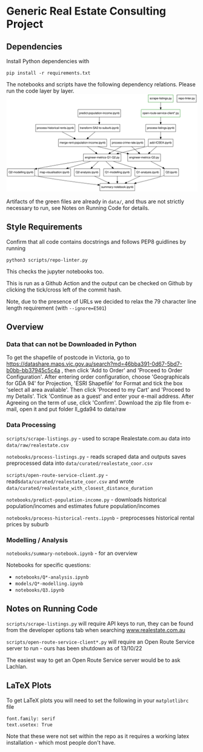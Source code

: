 # Generic Real Estate Consulting Project

## Dependencies

Install Python dependencies with

```
pip install -r requirements.txt
```

The notebooks and scripts have the following dependency relations. Please run the code layer by layer.
![Dependency Graph](dependency-graph.svg)

Artifacts of the green files are already in `data/`, and thus are not strictly necessary to run, see Notes on Running Code for details.

## Style Requirements

Confirm that all code contains docstrings and follows PEP8 guidlines by running

```
python3 scripts/repo-linter.py
```

This checks the jupyter notebooks too.

This is run as a Github Action and the output can be checked on Github by clicking the tick/cross left of the commit hash.

Note, due to the presence of URLs we decided to relax the 79 character line length requirement (with `--ignore=E501`)

## Overview

### Data that can not be Downloaded in Python

To get the shapefile of postcode in Victoria, go to https://datashare.maps.vic.gov.au/search?md=46bba391-0d67-5bd7-b0bb-bb37945c5c4a , then click 'Add to Order' and 'Proceed to Order Configuration'.  After entering order configuration, choose 'Geographicals for GDA 94' for Projection, 'ESRI Shapefile' for Format and tick the box 'select all area avaliable'. Then click 'Proceed to my Cart' and 'Proceed to my Details'. Tick 'Continue as a guest' and enter your e-mail address. After Agreeing on the term of use, click 'Confirm'. Download the zip file from e-mail, open it and put folder ll_gda94 to data/raw


### Data Processing

`scripts/scrape-listings.py` - used to scrape Realestate.com.au data into `data/raw/realestate.csv`

`notebooks/process-listings.py` - reads scraped data and outputs saves preprocessed data into `data/curated/realestate_coor.csv`

`scripts/open-route-service-client.py` - reads`data/curated/realestate_coor.csv` and wrote `data/curated/realestate_with_closest_distance_duration`

`notebooks/predict-population-income.py` - downloads historical population/incomes and estimates future population/incomes

`notebooks/process-historical-rents.ipynb` - preprocesses historical rental prices by suburb

### Modelling / Analysis

`notebooks/summary-notebook.ipynb` - for an overview

Notebooks for specific questions:
* `notebooks/Q*-analysis.ipynb`
* `models/Q*-modelling.ipynb` 
* `notebooks/Q3.ipynb` 

## Notes on Running Code

`scripts/scrape-listings.py` will require API keys to run, they can be found from the developer options tab when searching www.realestate.com.au

`scripts/open-route-service-client*.py` will require an Open Route Service server to run - ours has been shutdown as of 13/10/22

The easiest way to get an Open Route Service server would be to ask Lachlan.

## LaTeX Plots

To get LaTeX plots you will need to set the following in your `matplotlibrc` file 

```
font.family: serif
text.usetex: True
```

Note that these were not set within the repo as it requires a working latex installation - which most people don't have.

